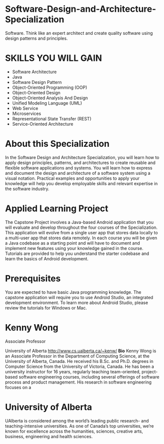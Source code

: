 # Software-Design-and-Architecture-Specialization
Software. Think like an expert architect and create quality software using design patterns and principles.


# SKILLS YOU WILL GAIN
* Software Architecture
* Java
* Software Design Pattern
* Object-Oriented Programming (OOP)
* Object-Oriented Design
* Object-Oriented Analysis And Design
* Unified Modeling Language (UML)
* Web Service
* Microservices
* Representational State Transfer (REST)
* Service-Oriented Architecture

# About this Specialization
In the Software Design and Architecture Specialization, you will learn how to apply design principles, patterns, and architectures to create reusable and flexible software applications and systems. You will learn how to express and document the design and architecture of a software system using a visual notation. Practical examples and opportunities to apply your knowledge will help you develop employable skills and relevant expertise in the software industry.

# Applied Learning Project
The Capstone Project involves a Java-based Android application that you will evaluate and develop throughout the four courses of the Specialization. This application will evolve from a single user app that stores data locally to a multi-user app that stores data remotely. In each course you will be given a Java codebase as a starting point and will have to document and implement new features using your knowledge gained in the course. Tutorials are provided to help you understand the starter codebase and learn the basics of Android development.

# Prerequisites
You are expected to have basic Java programming knowledge. The capstone application will require you to use Android Studio, an integrated development environment. To learn more about Android Studio, please review the tutorials for Windows or Mac.

# Kenny Wong
Associate Professor

University of Alberta
http://www.cs.ualberta.ca/~kenw/
**Bio**
Kenny Wong is an Associate Professor in the Department of Computing Science, at the University of Alberta, Canada. He received his B.Sc. and Ph.D. degrees in Computer Science from the University of Victoria, Canada. He has been a university instructor for 16 years, regularly teaching team-oriented, project-based software engineering courses, including several offerings of software process and product management. His research in software engineering focuses on a

# University of Alberta
UAlberta is considered among the world’s leading public research- and teaching-intensive universities. As one of Canada’s top universities, we’re known for excellence across the humanities, sciences, creative arts, business, engineering and health sciences.
